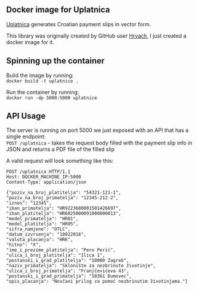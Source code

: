 ## Docker image for Uplatnica
[Uplatnica](https://github.com/hrvach/uplatnica) generates Croatian payment slips in vector form.

This library was originally created by GitHub user [Hrvach](https://github.com/hrvach), I just created a docker image for it.

## Spinning up the container
Build the image by running:  
`docker build -t uplatnice .`

Run the container by running:  
`docker run -dp 5000:5000 uplatnice`

## API Usage
The server is running on port 5000 we just exposed with an API that has a single endpoint:  
`POST /uplatnica` - takes the request body filled with the payment slip info in JSON and returns a PDF file of the filled slip

A valid request will look something like this:  
```
POST /uplatnica HTTP/1.1
Host: DOCKER_MACHINE_IP:5000
Content-Type: application/json

{"poziv_na_broj_platitelja": "54321-121-1",
"poziv_na_broj_primatelja": "12345-212-2",
"iznos": "12345",
"iban_primatelja": "HR9223600001501426697",
"iban_platitelja": "HR6025000091000000013",
"model_primatelja": "HR01",
"model_platitelja": "HR05",
"sifra_namjene": "OTLC",
"datum_izvrsenja": "10022016",
"valuta_placanja": "HRK",
"hitno": "X",
"ime_i_prezime_platitelja": "Pero Perić",
"ulica_i_broj_platitelja": "Ilica 1",
"postanski_i_grad_platitelja": "10000 Zagreb",
"naziv_primatelja": "Sklonište za nezbrinute životinje",
"ulica_i_broj_primatelja": "Franjčevićeva 43",
"postanski_i_grad_primatelja": "10361 Dumovec",
"opis_placanja": "Novčani prilog za pomoć nezbrinutim životinjama."}
```
